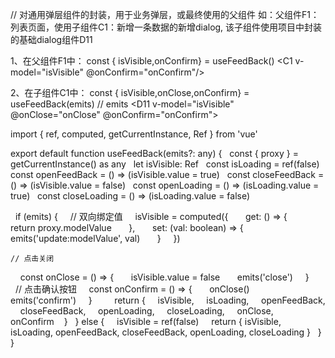 
// 对通用弹层组件的封装，用于业务弹层，或最终使用的父组件
如：父组件F1：列表页面，使用子组件C1：新增一条数据的新增dialog, 该子组件使用项目中封装的基础dialog组件D11

1、在父组件F1中：
const { isVisible,onConfirm} = useFeedBack()
<C1  v-model="isVisible" @onConfirm="onConfirm"/>

2、在子组件C1中：
const { isVisible,onClose,onConfirm} = useFeedBack(emits) // emits
<D11  v-model="isVisible" @onClose="onClose" @onConfirm="onConfirm">


import { ref, computed, getCurrentInstance, Ref } from 'vue'

export default function useFeedBack(emits?: any) {
  const { proxy } = getCurrentInstance() as any
  let isVisible: Ref<boolean>
  const isLoading = ref(false)
  const openFeedBack = () => (isVisible.value = true)
  const closeFeedBack = () => (isVisible.value = false)
  const openLoading = () => (isLoading.value = true)
  const closeLoading = () => (isLoading.value = false)

  if (emits) {
    // 双向绑定值
    isVisible = computed({
      get: () => {
        return proxy.modelValue
      },
      set: (val: boolean) => {
        emits('update:modelValue', val)
      }
    })

	// 点击关闭
    const onClose = () => {
      isVisible.value = false
      emits('close')
    }
    
    // 点击确认按钮
    const onConfirm = () => {
      onClose()
      emits('confirm')
    }
    
    return { 
	    isVisible, 
	    isLoading,
	     openFeedBack, 
	     closeFeedBack, 
	     openLoading, 
	     closeLoading, 
	     onClose, 
	     onConfirm
	   }
  } else {
    isVisible = ref(false)
    return { isVisible, isLoading, openFeedBack, closeFeedBack, openLoading, closeLoading }
  }
}